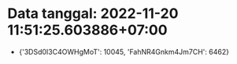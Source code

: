 # Data tanggal: 2022-11-20 11:51:25.603886+07:00

* {'3DSd0I3C4OWHgMoT': 10045, 'FahNR4Gnkm4Jm7CH': 6462}
